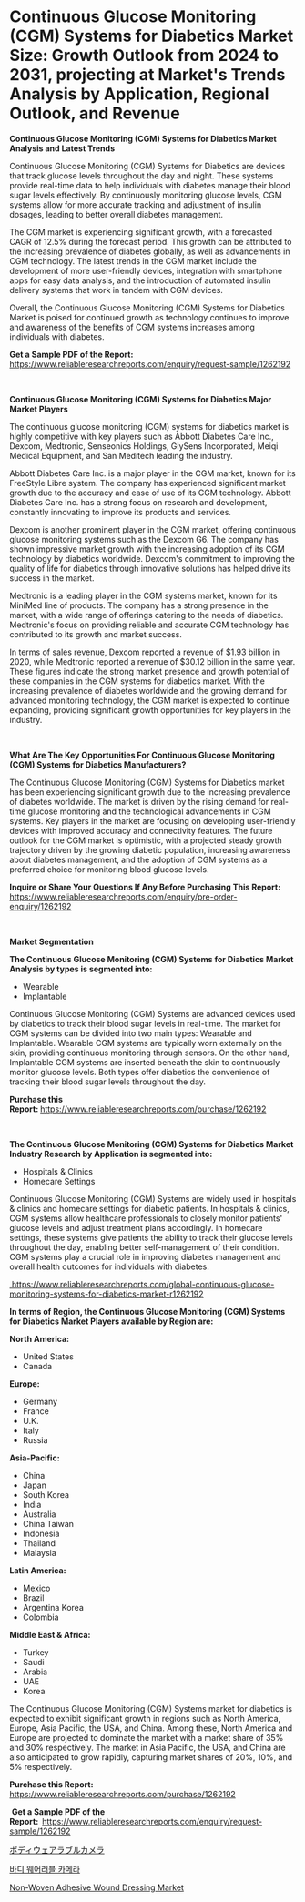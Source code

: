 <p><h1>Continuous Glucose Monitoring (CGM) Systems for Diabetics Market Size: Growth Outlook from 2024 to 2031, projecting at Market's Trends Analysis by Application, Regional Outlook, and Revenue</h1></p><p><strong>Continuous Glucose Monitoring (CGM) Systems for Diabetics Market Analysis and Latest Trends</strong></p>
<p><p>Continuous Glucose Monitoring (CGM) Systems for Diabetics are devices that track glucose levels throughout the day and night. These systems provide real-time data to help individuals with diabetes manage their blood sugar levels effectively. By continuously monitoring glucose levels, CGM systems allow for more accurate tracking and adjustment of insulin dosages, leading to better overall diabetes management.</p><p>The CGM market is experiencing significant growth, with a forecasted CAGR of 12.5% during the forecast period. This growth can be attributed to the increasing prevalence of diabetes globally, as well as advancements in CGM technology. The latest trends in the CGM market include the development of more user-friendly devices, integration with smartphone apps for easy data analysis, and the introduction of automated insulin delivery systems that work in tandem with CGM devices.</p><p>Overall, the Continuous Glucose Monitoring (CGM) Systems for Diabetics Market is poised for continued growth as technology continues to improve and awareness of the benefits of CGM systems increases among individuals with diabetes.</p></p>
<p><strong>Get a Sample PDF of the Report:&nbsp;</strong> <a href="https://www.reliableresearchreports.com/enquiry/request-sample/1262192">https://www.reliableresearchreports.com/enquiry/request-sample/1262192</a></p>
<p>&nbsp;</p>
<p><strong>Continuous Glucose Monitoring (CGM) Systems for Diabetics Major Market Players</strong></p>
<p><p>The continuous glucose monitoring (CGM) systems for diabetics market is highly competitive with key players such as Abbott Diabetes Care Inc., Dexcom, Medtronic, Senseonics Holdings, GlySens Incorporated, Meiqi Medical Equipment, and San Meditech leading the industry. </p><p>Abbott Diabetes Care Inc. is a major player in the CGM market, known for its FreeStyle Libre system. The company has experienced significant market growth due to the accuracy and ease of use of its CGM technology. Abbott Diabetes Care Inc. has a strong focus on research and development, constantly innovating to improve its products and services.</p><p>Dexcom is another prominent player in the CGM market, offering continuous glucose monitoring systems such as the Dexcom G6. The company has shown impressive market growth with the increasing adoption of its CGM technology by diabetics worldwide. Dexcom's commitment to improving the quality of life for diabetics through innovative solutions has helped drive its success in the market.</p><p>Medtronic is a leading player in the CGM systems market, known for its MiniMed line of products. The company has a strong presence in the market, with a wide range of offerings catering to the needs of diabetics. Medtronic's focus on providing reliable and accurate CGM technology has contributed to its growth and market success.</p><p>In terms of sales revenue, Dexcom reported a revenue of $1.93 billion in 2020, while Medtronic reported a revenue of $30.12 billion in the same year. These figures indicate the strong market presence and growth potential of these companies in the CGM systems for diabetics market. With the increasing prevalence of diabetes worldwide and the growing demand for advanced monitoring technology, the CGM market is expected to continue expanding, providing significant growth opportunities for key players in the industry.</p></p>
<p>&nbsp;</p>
<p><strong>What Are The Key Opportunities For Continuous Glucose Monitoring (CGM) Systems for Diabetics Manufacturers?</strong></p>
<p><p>The Continuous Glucose Monitoring (CGM) Systems for Diabetics market has been experiencing significant growth due to the increasing prevalence of diabetes worldwide. The market is driven by the rising demand for real-time glucose monitoring and the technological advancements in CGM systems. Key players in the market are focusing on developing user-friendly devices with improved accuracy and connectivity features. The future outlook for the CGM market is optimistic, with a projected steady growth trajectory driven by the growing diabetic population, increasing awareness about diabetes management, and the adoption of CGM systems as a preferred choice for monitoring blood glucose levels.</p></p>
<p><strong>Inquire or Share Your Questions If Any Before Purchasing This Report:</strong> <a href="https://www.reliableresearchreports.com/enquiry/pre-order-enquiry/1262192">https://www.reliableresearchreports.com/enquiry/pre-order-enquiry/1262192</a></p>
<p>&nbsp;</p>
<p><strong>Market Segmentation</strong></p>
<p><strong>The Continuous Glucose Monitoring (CGM) Systems for Diabetics Market Analysis by types is segmented into:</strong></p>
<p><ul><li>Wearable</li><li>Implantable</li></ul></p>
<p><p>Continuous Glucose Monitoring (CGM) Systems are advanced devices used by diabetics to track their blood sugar levels in real-time. The market for CGM systems can be divided into two main types: Wearable and Implantable. Wearable CGM systems are typically worn externally on the skin, providing continuous monitoring through sensors. On the other hand, Implantable CGM systems are inserted beneath the skin to continuously monitor glucose levels. Both types offer diabetics the convenience of tracking their blood sugar levels throughout the day.</p></p>
<p><strong>Purchase this Report:&nbsp;</strong><a href="https://www.reliableresearchreports.com/purchase/1262192">https://www.reliableresearchreports.com/purchase/1262192</a></p>
<p>&nbsp;</p>
<p><strong>The Continuous Glucose Monitoring (CGM) Systems for Diabetics Market Industry Research by Application is segmented into:</strong></p>
<p><ul><li>Hospitals & Clinics</li><li>Homecare Settings</li></ul></p>
<p><p>Continuous Glucose Monitoring (CGM) Systems are widely used in hospitals & clinics and homecare settings for diabetic patients. In hospitals & clinics, CGM systems allow healthcare professionals to closely monitor patients' glucose levels and adjust treatment plans accordingly. In homecare settings, these systems give patients the ability to track their glucose levels throughout the day, enabling better self-management of their condition. CGM systems play a crucial role in improving diabetes management and overall health outcomes for individuals with diabetes.</p></p>
<p><a href="https://www.reliableresearchreports.com/global-continuous-glucose-monitoring-systems-for-diabetics-market-r1262192">&nbsp;https://www.reliableresearchreports.com/global-continuous-glucose-monitoring-systems-for-diabetics-market-r1262192</a></p>
<p><strong>In terms of Region, the Continuous Glucose Monitoring (CGM) Systems for Diabetics Market Players available by Region are:</strong></p>
<p>
    <p> <strong> North America: </strong>
        <ul>
            <li>United States</li>
            <li>Canada</li>
        </ul>
        </p> 
    <p> <strong> Europe: </strong>
        <ul>
            <li>Germany</li>
            <li>France</li>
            <li>U.K.</li>
            <li>Italy</li>
            <li>Russia</li>
        </ul>
        </p> 
    <p> <strong> Asia-Pacific: </strong>
        <ul>
            <li>China</li>
            <li>Japan</li>
            <li>South Korea</li>
            <li>India</li>
            <li>Australia</li>
            <li>China Taiwan</li>
            <li>Indonesia</li>
            <li>Thailand</li>
            <li>Malaysia</li>
        </ul>
        </p> 
    <p> <strong> Latin America: </strong>
        <ul>
            <li>Mexico</li>
            <li>Brazil</li>
            <li>Argentina Korea</li>
            <li>Colombia</li>
        </ul>
        </p> 
    <p> <strong> Middle East & Africa: </strong>
        <ul>
            <li>Turkey</li>
            <li>Saudi</li>
            <li>Arabia</li>
            <li>UAE</li>
            <li>Korea</li>
        </ul>
    </p>
    </p>
<p><p>The Continuous Glucose Monitoring (CGM) Systems market for diabetics is expected to exhibit significant growth in regions such as North America, Europe, Asia Pacific, the USA, and China. Among these, North America and Europe are projected to dominate the market with a market share of 35% and 30% respectively. The market in Asia Pacific, the USA, and China are also anticipated to grow rapidly, capturing market shares of 20%, 10%, and 5% respectively.</p></p>
<p><strong>Purchase this Report: </strong><a href="https://www.reliableresearchreports.com/purchase/1262192">https://www.reliableresearchreports.com/purchase/1262192</a></p>
<p>&nbsp;<strong>Get a Sample PDF of the Report:&nbsp;&nbsp;</strong><a href="https://www.reliableresearchreports.com/enquiry/request-sample/1262192">https://www.reliableresearchreports.com/enquiry/request-sample/1262192</a></p>
<p><strong></strong></p>
<p><p><a href="https://github.com/lababdou/Market-Research-Report-List-3/blob/main/609396151692.md">ボディウェアラブルカメラ</a></p><p><a href="https://github.com/jntpkh496620/Market-Research-Report-List-2/blob/main/638345251687.md">바디 웨어러블 카메라</a></p><p><a href="https://github.com/NorbertYates/Market-Research-Report-List-4/blob/main/non-woven-adhesive-wound-dressing-market.md">Non-Woven Adhesive Wound Dressing Market</a></p></p>